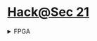 # [Hack@Sec 21](https://hackatevent.org/hacksec21/)

<details>
<summary>FPGA</summary>
 So what exactly is an FPGA? You may have heard the term thrown around, or maybe you have no idea what I'm talking about. Either way, FPGAs (Field Programmable Gate Arrays) are amazing devices that now allow the average person to create their very own digital circuits. The cost has come down enough that you don't have to be a huge company to get your hands dirty.

You can think of an FPGA as a blank slate. By itself an FPGA does nothing. It is up to you (the designer) to create a configuration file, often called a bit file, for the FPGA. Once loaded the FPGA will behave like the digital circuit you designed!
For more abot FPGA go to this [link](https://alchitry.com/blogs/tutorials/what-is-an-fpga)
</details>
